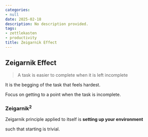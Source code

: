 ```yaml
---
categories:
- null
date: 2025-02-18
description: No description provided.
tags:
- zettlekasten
- productivity
title: Zeigarnik Effect
---
```


## Zeigarnik Effect

> A task is easier to complete when it is left incomplete

It is the begging of the task that feels hardest.

Focus on getting to a point when the task is incomplete.

### $\text{Zeigarnik}^2$

Zeigarnik principle applied to itself is **setting up your environment** 

such that starting is trivial.